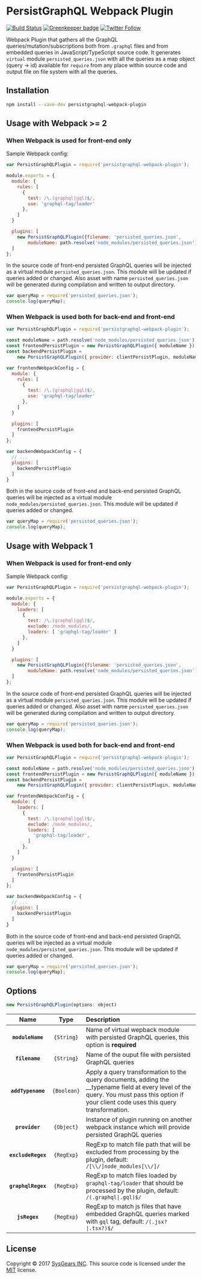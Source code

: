 # PersistGraphQL Webpack Plugin

[![Build Status](https://travis-ci.org/sysgears/persistgraphql-webpack-plugin.svg?branch=master)](https://travis-ci.org/sysgears/persistgraphql-webpack-plugin)
[![Greenkeeper badge](https://badges.greenkeeper.io/sysgears/persistgraphql-webpack-plugin.svg)](https://greenkeeper.io/) [![Twitter Follow](https://img.shields.io/twitter/follow/sysgears.svg?style=social)](https://twitter.com/sysgears)

Webpack Plugin that gathers all the GraphQL queries/mutation/subscriptions both from `.graphql` files and from embedded queries in JavaScript/TypeScript source code. It generates `virtual` module `persisted_queries.json` with all the queries as a map object (query -> id) available for `require` from any place within source code and output file on file system with all the queries.

## Installation

```bash
npm install --save-dev persistgraphql-webpack-plugin
```

## Usage with Webpack >= 2

### When Webpack is used for front-end only

Sample Webpack config:

```js
var PersistGraphQLPlugin = require('persistgraphql-webpack-plugin');

module.exports = {
  module: {
    rules: [
      {
        test: /\.(graphql|gql)$/,
        use: 'graphql-tag/loader'
      },
    ]
  }

  plugins: [
    new PersistGraphQLPlugin({filename: 'persisted_queries.json',
        moduleName: path.resolve('node_modules/persisted_queries.json')})
  ]
};
```

In the source code of front-end persisted GraphQL queries will be injected
as a virtual module `persisted_queries.json`. This module will be updated
if queries added or changed. Also asset with name `persisted_queries.json` will be generated
during compilation and written to output directory.

```js
var queryMap = require('persisted_queries.json');
console.log(queryMap);
```

### When Webpack is used both for back-end and front-end

```js
var PersistGraphQLPlugin = require('persistgraphql-webpack-plugin');

const moduleName = path.resolve('node_modules/persisted_queries.json');
const frontendPersistPlugin = new PersistGraphQLPlugin({ moduleName });
const backendPersistPlugin =
    new PersistGraphQLPlugin({ provider: clientPersistPlugin, moduleName });

var frontendWebpackConfig = {
  module: {
    rules: [
      {
        test: /\.(graphql|gql)$/,
        use: 'graphql-tag/loader'
      },
    ]
  }

  plugins: [
    frontendPersistPlugin
  ]
};

var backendWebpackConfig = {
  // ...
  plugins: [
    backendPersistPlugin
  ]
}
```

Both in the source code of front-end and back-end persisted GraphQL queries will be injected
as a virtual module `node_modules/persisted_queries.json`. This module will be updated if queries added or changed.

```js
var queryMap = require('persisted_queries.json');
console.log(queryMap);
```

## Usage with Webpack 1

### When Webpack is used for front-end only

Sample Webpack config:

```js
var PersistGraphQLPlugin = require('persistgraphql-webpack-plugin');

module.exports = {
  module: {
    loaders: [
      {
        test: /\.(graphql|gql)$/,
        exclude: /node_modules/,
        loaders: [ 'graphql-tag/loader' ]
      },
    ]
  }

  plugins: [
    new PersistGraphQLPlugin({filename: 'persisted_queries.json',
        moduleName: path.resolve('node_modules/persisted_queries.json')})
  ]
};
```

In the source code of front-end persisted GraphQL queries will be injected
as a virtual module `persisted_queries.json`. This module will be updated
if queries added or changed. Also asset with name `persisted_queries.json` will be generated
during compilation and written to output directory.

```js
var queryMap = require('persisted_queries.json');
console.log(queryMap);
```

### When Webpack is used both for back-end and front-end

```js
var PersistGraphQLPlugin = require('persistgraphql-webpack-plugin');

const moduleName = path.resolve('node_modules/persisted_queries.json');
const frontendPersistPlugin = new PersistGraphQLPlugin({ moduleName });
const backendPersistPlugin =
    new PersistGraphQLPlugin({ provider: clientPersistPlugin, moduleName });

var frontendWebpackConfig = {
  module: {
    loaders: [
      {
        test: /\.(graphql|gql)$/,
        exclude: /node_modules/,
        loaders: [
          'graphql-tag/loader',
        ]
      },
    ]
  }

  plugins: [
    frontendPersistPlugin
  ]
};

var backendWebpackConfig = {
  // ...
  plugins: [
    backendPersistPlugin
  ]
}
```

Both in the source code of front-end and back-end persisted GraphQL queries will be injected
as a virtual module `node_modules/persisted_queries.json`. This module will be updated if queries added or changed.

```js
var queryMap = require('persisted_queries.json');
console.log(queryMap);
```

## Options

```js
new PersistGraphQLPlugin(options: object)
```

|Name|Type|Description|
|:--:|:--:|:----------|
|**`moduleName`**|`{String}`|Name of virtual wepback module with persisted GraphQL queries, this option is **required**|
|**`filename`**|`{String}`|Name of the ouput file with persisted GraphQL queries|
|**`addTypename`**|`{Boolean}`|Apply a query transformation to the query documents, adding the __typename field at every level of the query. You must pass this option if your client code uses this query transformation.|
|**`provider`**|`{Object}`|Instance of plugin running on another webpack instance which will provide persisted GraphQL queries|
|**`excludeRegex`**|`{RegExp}`|RegExp to match file path that will be excluded from processing by the plugin, default: `/[\\/]node_modules[\\/]/`|
|**`graphqlRegex`**|`{RegExp}`|RegExp to match files loaded by `graphql-tag/loader` that should be processed by the plugin, default: `/(.graphql\|.gql)$/`|
|**`jsRegex`**|`{RegExp}`|RegExp to match js files that have embedded GraphQL queries marked with `gql` tag, default: `/(.jsx?\|.tsx?)$/`|

## License
Copyright © 2017 [SysGears INC]. This source code is licensed under the [MIT] license.

[MIT]: LICENSE
[SysGears INC]: http://sysgears.com
